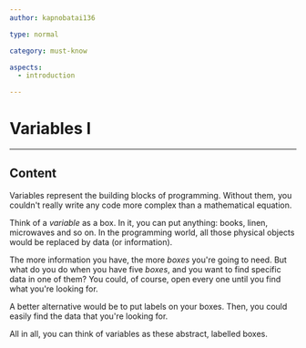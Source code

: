 ```yaml
---
author: kapnobatai136

type: normal

category: must-know

aspects:
  - introduction

---
```


# Variables I

---
## Content

Variables represent the building blocks of programming. Without them, you couldn't really write any code more complex than a mathematical equation.

Think of a *variable* as a box. In it, you can put anything: books, linen, microwaves and so on. In the programming world, all those physical objects would be replaced by data (or information).

The more information you have, the more *boxes* you're going to need. But what do you do when you have five *boxes*, and you want to find specific data in one of them? You could, of course, open every one until you find what you're looking for.

A better alternative would be to put labels on your boxes. Then, you could easily find the data that you're looking for.

All in all, you can think of variables as these abstract, labelled boxes.